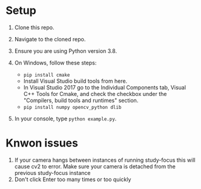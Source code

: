 # Setup
1. Clone this repo.
2. Navigate to the cloned repo.
3. Ensure you are using Python version 3.8.
4. On Windows, follow these steps:

    - ``pip install cmake``
    - Install Visual Studio build tools from here.
    - In Visual Studio 2017 go to the Individual Components tab, Visual C++ Tools for Cmake, and check the checkbox under the "Compilers, build tools and runtimes" section.
    - ``pip install numpy opencv_python dlib``
5. In your console, type ``python example.py``.

# Knwon issues
1. If your camera hangs between instances of running study-focus this will cause cv2 to error. Make sure your camera is detached from the previous study-focus instance
2. Don't click Enter too many times or too quickly
